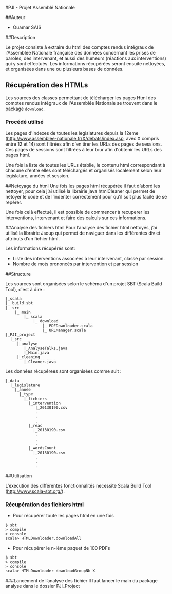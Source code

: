 #PJI - Projet Assemblé Nationale

##Auteur

- Ouamar SAIS

##Description

Le projet consiste à extraire du html des comptes rendus intégraux de l'Assemblée Nationale française des données concernant les prises de paroles, des intervenant, et aussi des humeurs (réactions aux interventions) qui y sont effectués. Les informations récupérées seront ensuite nettoyées, et organisées dans une ou plusieurs bases de données.

## Récupération des HTMLs

Les sources des classes permettant de télécharger les pages Html des comptes rendus intégraux de l'Assemblée Nationale se trouvent dans le package `download`.

### Procédé utilisé

Les pages d'indexes de toutes les legislatures depuis la 12eme (http://www.assemblee-nationale.fr/X/debats/index.asp, avec X compris entre 12 et 14) sont filtrées afin d'en tirer les URLs des pages de sessions. Ces pages de sessions sont filtrées à leur tour afin d'obtenir les URLs des pages html.

Une fois la liste de toutes les URLs établie, le contenu html correspondant à chacune d'entre elles sont téléchargés et organisés localement selon leur legislature, années et session.

##Netoyage du html
Une fois les pages html récupérée il faut d’abord les nettoyer, pour cela j’ai utilisé la librairie java htmlCleaner qui permet de netoyer le code et de l’indenter correctement pour qu’il soit plus facile de se repérer.

Une fois celà effectué, il est possible de commencer à recuperer les interventions, intervenant et faire des calculs sur ces informations.

##Analyse des fichiers html
Pour l’analyse des fichier html néttoyés, j’ai utilisé la librairie Jsoup qui permet de naviguer dans les différentes div et attributs d’un fichier html.

Les informations récupérés sont:
 - Liste des interventions associées à leur intervenant, classé par session.
 - Nombre de mots prononcés par intervention et par session 

##Structure

Les sources sont organisées selon le schéma d'un projet SBT (Scala Build Tool), c'est à dire :

```
|_scala
|_ build.sbt  
|_ src  
	|_ main   
		|_ scala  
			|_ download  
				|_ PDFDownloader.scala  
				|_ URLManager.scala
|_PJI_project
  |_src
     |_analyse
        |_AnalyseTalks.java
        |_Main.java
     |_cleaning
        |_Cleaner.java
```

Les données récupérees sont organisées comme suit :

```
|_data
  |_legislature
    |_année
      |_type
        |_fichiers
          |_intervention
          	 |_20130190.csv
          	 .
          	 .
          	 .
          |_reac
          	|_20130190.csv
          	 .
          	 .
          	 .
          |_wordsCount
          	|_20130190.csv
          	 .
          	 .
          	 .
```

##Utilisation

L'execution des différentes fonctionnalités necessite Scala Build Tool (http://www.scala-sbt.org/).

### Récupération des fichiers html

* Pour récupérer toute les pages html en une fois

```
$ sbt
> compile
> console
scala> HTMLDownloader.downloadAll
```

* Pour récupérer le n-ième paquet de 100 PDFs

```
$ sbt
> compile
> console
scala> HTMLDownloader downloadGroupNb X
```


###Lancement de l’analyse des fichier
Il faut lancer le main du package analyse dans le dossier PJI_Project

